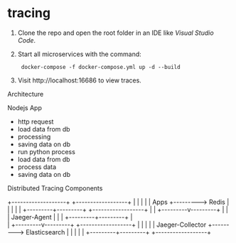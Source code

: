 # tracing

1. Clone the repo and open the root folder in an IDE like *Visual Studio Code*.

1. Start all microservices with the command:

        docker-compose -f docker-compose.yml up -d --build

1. Visit http://localhost:16686 to view traces.






Architecture

Nodejs App 
- http request
- load data from db
- processing
- saving data on db 
- run python process
- load data from db
- process data 
- saving data on db



Distributed Tracing Components

+-------------------+         +------------------+
|                   |         |                  |
|       Apps        +--------->      Redis       |
|                   |         |                  |
+---------+---------+         +------------------+
          |
          |
+---------v---------+ 
|                   |
|    Jaeger-Agent   |
|                   |
+---------+---------+
          |                     
          |
+---------v---------+         +------------------+
|                   |         |                  |
|  Jaeger-Collector +--------->   Elasticsearch  |
|                   |         |                  |
+---------+---------+         +------------------+
